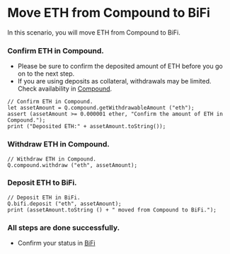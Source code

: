 ```meta-Currency
```

# Move ETH from Compound to BiFi

In this scenario, you will move ETH from Compound to BiFi.

### Confirm ETH in Compound.

- Please be sure to confirm the deposited amount of ETH before you go on to the next step.
- If you are using deposits as collateral, withdrawals may be limited. Check availability in [Compound](https://app.compound.finance/).

```output-Dynamic
// Confirm ETH in Compound.
let assetAmount = Q.compound.getWithdrawableAmount ("eth");
assert (assetAmount >= 0.000001 ether, "Confirm the amount of ETH in Compound.");
print ("Deposited ETH:" + assetAmount.toString());
```

### Withdraw ETH in Compound.

```taster
// Withdraw ETH in Compound.
Q.compound.withdraw ("eth", assetAmount);
```

### Deposit ETH to BiFi.

```taster
// Deposit ETH in BiFi.
Q.bifi.deposit ("eth", assetAmount);
print (assetAmount.toString () + " moved from Compound to BiFi.");
```

### All steps are done successfully.

- Confirm your status in [BiFi](https://app.bifi.finance/lend?chainid=mainnet)
